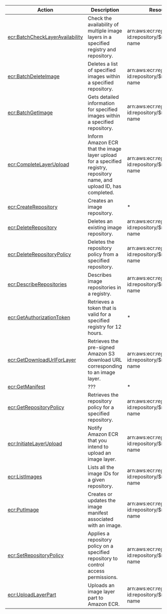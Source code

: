 | Action | Description | Resource | Condition |
| --- | --- | --- | --- |
| [ecr:BatchCheckLayerAvailability](http://docs.aws.amazon.com/AmazonECR/latest/APIReference/API_BatchCheckLayerAvailability.html) | Check the availability of multiple image layers in a specified registry and repository. | arn:aws:ecr:$region:$account-id:repository/$repository-name | - |
| [ecr:BatchDeleteImage](http://docs.aws.amazon.com/AmazonECR/latest/APIReference/API_BatchDeleteImage.html) | Deletes a list of specified images within a specified repository. | arn:aws:ecr:$region:$account-id:repository/$repository-name | - |
| [ecr:BatchGetImage](http://docs.aws.amazon.com/AmazonECR/latest/APIReference/API_BatchGetImage.html) | Gets detailed information for specified images within a specified repository. | arn:aws:ecr:$region:$account-id:repository/$repository-name | - |
| [ecr:CompleteLayerUpload](http://docs.aws.amazon.com/AmazonECR/latest/APIReference/API_CompleteLayerUpload.html) | Inform Amazon ECR that the image layer upload for a specified registry, repository name, and upload ID, has completed. | arn:aws:ecr:$region:$account-id:repository/$repository-name | - |
| [ecr:CreateRepository](http://docs.aws.amazon.com/AmazonECR/latest/APIReference/API_CreateRepository.html) | Creates an image repository. | * | - |
| [ecr:DeleteRepository](http://docs.aws.amazon.com/AmazonECR/latest/APIReference/API_DeleteRepository.html) | Deletes an existing image repository. | arn:aws:ecr:$region:$account-id:repository/$repository-name | - |
| [ecr:DeleteRepositoryPolicy](http://docs.aws.amazon.com/AmazonECR/latest/APIReference/API_DeleteRepositoryPolicy.html) | Deletes the repository policy from a specified repository. | arn:aws:ecr:$region:$account-id:repository/$repository-name | - |
| [ecr:DescribeRepositories](http://docs.aws.amazon.com/AmazonECR/latest/APIReference/API_DescribeRepositories.html) | Describes image repositories in a registry. | arn:aws:ecr:$region:$account-id:repository/$repository-name | - |
| [ecr:GetAuthorizationToken](http://docs.aws.amazon.com/AmazonECR/latest/APIReference/API_GetAuthorizationToken.html) | Retrieves a token that is valid for a specified registry for 12 hours. | * | - |
| [ecr:GetDownloadUrlForLayer](http://docs.aws.amazon.com/AmazonECR/latest/APIReference/API_GetDownloadUrlForLayer.html) | Retrieves the pre-signed Amazon S3 download URL corresponding to an image layer. | arn:aws:ecr:$region:$account-id:repository/$repository-name | - |
| [ecr:GetManifest](http://docs.aws.amazon.com/AmazonECR/latest/APIReference/API_GetManifest.html) | ??? | * | - |
| [ecr:GetRepositoryPolicy](http://docs.aws.amazon.com/AmazonECR/latest/APIReference/API_GetRepositoryPolicy.html) | Retrieves the repository policy for a specified repository. | arn:aws:ecr:$region:$account-id:repository/$repository-name | - |
| [ecr:InitiateLayerUpload](http://docs.aws.amazon.com/AmazonECR/latest/APIReference/API_InitiateLayerUpload.html) | Notify Amazon ECR that you intend to upload an image layer. | arn:aws:ecr:$region:$account-id:repository/$repository-name | - |
| [ecr:ListImages](http://docs.aws.amazon.com/AmazonECR/latest/APIReference/API_ListImages.html) | Lists all the image IDs for a given repository. | arn:aws:ecr:$region:$account-id:repository/$repository-name | - |
| [ecr:PutImage](http://docs.aws.amazon.com/AmazonECR/latest/APIReference/API_PutImage.html) | Creates or updates the image manifest associated with an image. | arn:aws:ecr:$region:$account-id:repository/$repository-name | - |
| [ecr:SetRepositoryPolicy](http://docs.aws.amazon.com/AmazonECR/latest/APIReference/API_SetRepositoryPolicy.html) | Applies a repository policy on a specified repository to control access permissions. | arn:aws:ecr:$region:$account-id:repository/$repository-name | - |
| [ecr:UploadLayerPart](http://docs.aws.amazon.com/AmazonECR/latest/APIReference/API_UploadLayerPart.html) | Uploads an image layer part to Amazon ECR. | arn:aws:ecr:$region:$account-id:repository/$repository-name | - |
